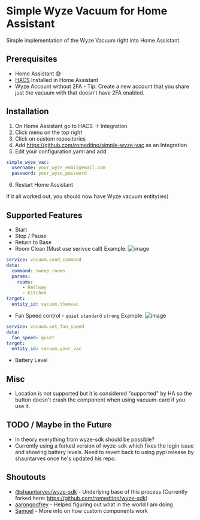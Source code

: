 # Simple Wyze Vacuum for Home Assistant

Simple implementation of the Wyze Vacuum right into Home Assistant. 

## Prerequisites
- Home Assistant 😅
- [HACS](https://hacs.xyz/) Installed in Home Assistant
- Wyze Account without 2FA - Tip: Create a new account that you share just the vacuum with that doesn't have 2FA enabled.

## Installation
1. On Home Assistant go to HACS -> Integration
2. Click menu on the top right
3. Click on custom repositories
4. Add https://github.com/romedtino/simple-wyze-vac as an Integration
5. Edit your configuration.yaml and add
```yaml
simple_wyze_vac:
  username: your_wyze_email@email.com
  password: your_wyze_password
```
6. Restart Home Assistant

If it all worked out, you should now have Wyze vacuum entity(ies)

## Supported Features
- Start
- Stop / Pause
- Return to Base
- Room Clean (Must use serivce call) Example: ![image](https://user-images.githubusercontent.com/18567128/127786476-ec3dbfcd-66f4-40e6-bfe5-fda0edad191d.png)

```yaml
service: vacuum.send_command
data:
  command: sweep_rooms
  params:
    rooms:
      - Hallway
      - Kitchen
target:
  entity_id: vacuum.theovac
```

- Fan Speed control - `quiet` `standard` `strong` Example: ![image](https://user-images.githubusercontent.com/18567128/128625430-29f77538-b638-481e-8221-0e10ff8618a9.png)

```yaml
service: vacuum.set_fan_speed
data:
  fan_speed: quiet
target:
  entity_id: vacuum.your_vac
```
- Battery Level

## Misc
- Location is not supported but it is considered "supported" by HA so the button doesn't crash the component when using vacuum-card if you use it.


## TODO / Maybe in the Future
- In theory everything from wyze-sdk should be possible?
- Currently using a forked version of wyze-sdk which fixes the login issue and showing battery levels. Need to revert back to using pypi release by shauntarves once he's updated his repo.

## Shoutouts
- [@shauntarves/wyze-sdk](https://github.com/shauntarves/wyze-sdk) - Underlying base of this process (Currently forked here: https://github.com/romedtino/wyze-sdk)
- [aarongodfrey](https://aarongodfrey.dev/home%20automation/building_a_home_assistant_custom_component_part_1/) - Helped figuring out what in the world I am doing
- [Samuel](https://blog.thestaticturtle.fr/creating-a-custom-component-for-homeassistant/) - More info on how custom components work
